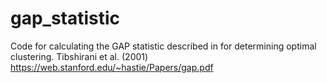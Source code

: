 # gap_statistic
Code for calculating the GAP statistic described in for determining optimal clustering. Tibshirani et al. (2001) https://web.stanford.edu/~hastie/Papers/gap.pdf
